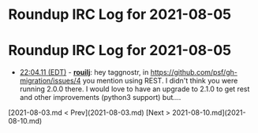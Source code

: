 # Roundup IRC Log for 2021-08-05 #
# Roundup IRC Log for 2021-08-05
* <a href="#22:04.11" id="22:04.11">22:04.11 (EDT)</a> - __[rouilj](https://github.com/rouilj)__: hey taggnostr, in <https://github.com/psf/gh-migration/issues/4> you mention using REST. I didn't think you were running 2.0.0 there. I would love to have an upgrade to 2.1.0 to get rest and other improvements (python3 support) but....

<div class="inpage-footer">
[2021-08-03.md < Prev](2021-08-03.md)
[Next > 2021-08-10.md](2021-08-10.md)
</div>
